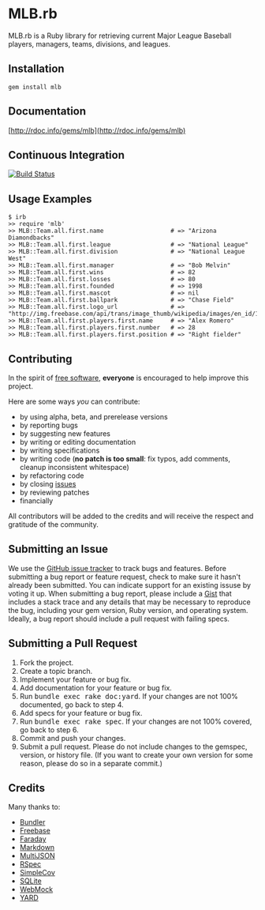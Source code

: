 MLB.rb
======
MLB.rb is a Ruby library for retrieving current Major League Baseball players, managers, teams, divisions, and leagues.

Installation
------------
    gem install mlb

Documentation
-------------
[http://rdoc.info/gems/mlb](http://rdoc.info/gems/mlb)

Continuous Integration
----------------------
[![Build Status](https://secure.travis-ci.org/sferik/mlb.png)](http://travis-ci.org/sferik/mlb)

Usage Examples
-----
    $ irb
    >> require 'mlb'
    >> MLB::Team.all.first.name                   # => "Arizona Diamondbacks"
    >> MLB::Team.all.first.league                 # => "National League"
    >> MLB::Team.all.first.division               # => "National League West"
    >> MLB::Team.all.first.manager                # => "Bob Melvin"
    >> MLB::Team.all.first.wins                   # => 82
    >> MLB::Team.all.first.losses                 # => 80
    >> MLB::Team.all.first.founded                # => 1998
    >> MLB::Team.all.first.mascot                 # => nil
    >> MLB::Team.all.first.ballpark               # => "Chase Field"
    >> MLB::Team.all.first.logo_url               # => "http://img.freebase.com/api/trans/image_thumb/wikipedia/images/en_id/13104064"
    >> MLB::Team.all.first.players.first.name     # => "Alex Romero"
    >> MLB::Team.all.first.players.first.number   # => 28
    >> MLB::Team.all.first.players.first.position # => "Right fielder"

Contributing
------------
In the spirit of [free software](http://www.fsf.org/licensing/essays/free-sw.html), **everyone** is encouraged to help improve this project.

Here are some ways *you* can contribute:

* by using alpha, beta, and prerelease versions
* by reporting bugs
* by suggesting new features
* by writing or editing documentation
* by writing specifications
* by writing code (**no patch is too small**: fix typos, add comments, cleanup inconsistent whitespace)
* by refactoring code
* by closing [issues](https://github.com/sferik/mlb/issues)
* by reviewing patches
* financially

All contributors will be added to the credits and will receive the respect and gratitude of the community.

Submitting an Issue
-------------------
We use the [GitHub issue tracker](https://github.com/sferik/mlb/issues) to track bugs and
features. Before submitting a bug report or feature request, check to make sure it hasn't already
been submitted. You can indicate support for an existing issuse by voting it up. When submitting a
bug report, please include a [Gist](https://gist.github.com/) that includes a stack trace and any
details that may be necessary to reproduce the bug, including your gem version, Ruby version, and
operating system. Ideally, a bug report should include a pull request with failing specs.

Submitting a Pull Request
-------------------------
1. Fork the project.
2. Create a topic branch.
3. Implement your feature or bug fix.
4. Add documentation for your feature or bug fix.
5. Run <tt>bundle exec rake doc:yard</tt>. If your changes are not 100% documented, go back to step 4.
6. Add specs for your feature or bug fix.
7. Run <tt>bundle exec rake spec</tt>. If your changes are not 100% covered, go back to step 6.
8. Commit and push your changes.
9. Submit a pull request. Please do not include changes to the gemspec, version, or history file. (If you want to create your own version for some reason, please do so in a separate commit.)

Credits
-------
Many thanks to:

* [Bundler](http://gembundler.com/)
* [Freebase](http://www.freebase.com/)
* [Faraday](https://github.com/technoweenie/faraday/)
* [Markdown](http://daringfireball.net/projects/markdown/)
* [MultiJSON](https://github.com/intridea/multi_json/)
* [RSpec](http://relishapp.com/rspec/)
* [SimpleCov](https://github.com/colszowka/simplecov)
* [SQLite](http://www.sqlite.org/)
* [WebMock](https://github.com/bblimke/webmock/)
* [YARD](http://yardoc.org/)
